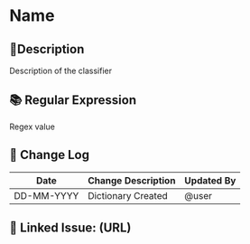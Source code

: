 # Name

## 📄Description  
Description of the classifier



## 📚 Regular Expression
Regex value


## 🔄 Change Log

| Date       | Change Description                        | Updated By    |
|------------|--------------------------------------------|---------------|
| DD-MM-YYYY | Dictionary Created | @user|


## 🔧 Linked Issue: (URL)
